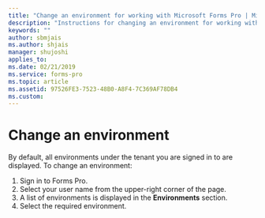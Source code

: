 ```yaml
---
title: "Change an environment for working with Microsoft Forms Pro | MicrosoftDocs"
description: "Instructions for changing an environment for working with Microsoft Forms Pro"
keywords: ""
author: sbmjais
ms.author: shjais
manager: shujoshi
applies_to: 
ms.date: 02/21/2019
ms.service: forms-pro
ms.topic: article
ms.assetid: 97526FE3-7523-48B0-A8F4-7C369AF78DB4
ms.custom: 
---
```


# Change an environment

By default, all environments under the tenant you are signed in to are displayed. To change an environment:

1. Sign in to Forms Pro. 
2. Select your user name from the upper-right corner of the page.
3. A list of environments is displayed in the **Environments** section.
4. Select the required environment.